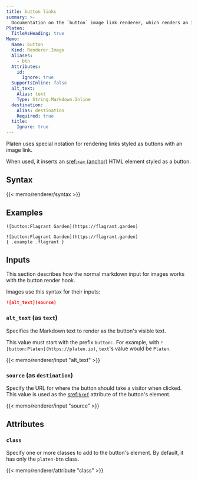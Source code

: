 ```yaml
---
title: button links
summary: >-
  Documentation on the `button` image link renderer, which renders an image link as a button.
Platen:
  TitleAsHeading: true
Memo:
  Name: button
  Kind: Renderer.Image
  Aliases:
    - btn
  Attributes:
    id:
      Ignore: true
  SupportsInline: false
  alt_text:
    Alias: text
    Type: String.Markdown.Inline
  destination:
    Alias: destination
    Required: true
  title:
    Ignore: true
---
```


Platen uses special notation for rendering links styled as buttons with an image link.

When used, it inserts an [sref:`<a>` (anchor)][s01] HTML element styled as a button.

## Syntax

{{< memo/renderer/syntax >}}

## Examples

```memo-example-renderer { title="Minimal Example" }
![button:Flagrant Garden](https://flagrant.garden)
```

```memo-example-renderer { title="Button with Classes" }
![button:Flagrant Garden](https://flagrant.garden)
{ .example .flagrant }
```

## Inputs

This section describes how the normal markdown input for images works with the button render hook.

Images use this syntax for their inputs:

```markdown
![alt_text](source)
```

### `alt_text` (as `text`)

Specifies the Markdown text to render as the button's visible text.

This value must start with the prefix `button:`. For example, with
`![button:Platen](https://platen.io)`, `text`'s value would be `Platen`.

{{< memo/renderer/input "alt_text" >}}

### `source` (as `destination`)

Specify the URL for where the button should take a visitor when clicked. This value is used as the
[sref:`href`][s02] attribute of the button's element.

{{< memo/renderer/input "source" >}}

## Attributes

### `class`

Specify one or more classes to add to the button's element. By default, it has only the `platen-btn`
class.

{{< memo/renderer/attribute "class" >}}

<!-- Link References -->
[s01]: mdn.html.element:a
[s02]: mdn.html.element:a#attr-href
